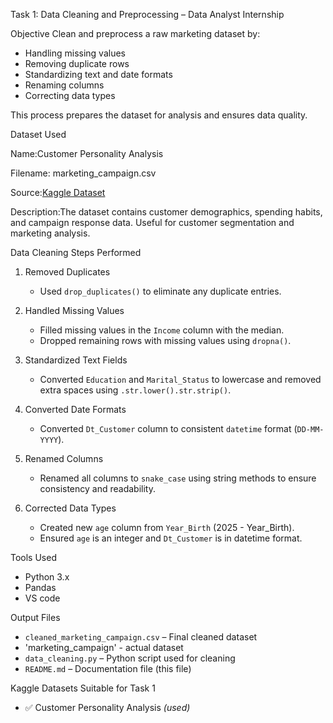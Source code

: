  Task 1: Data Cleaning and Preprocessing – Data Analyst Internship

Objective
Clean and preprocess a raw marketing dataset by:
- Handling missing values
- Removing duplicate rows
- Standardizing text and date formats
- Renaming columns
- Correcting data types

This process prepares the dataset for analysis and ensures data quality.


Dataset Used

Name:Customer Personality Analysis

Filename: marketing_campaign.csv

Source:[Kaggle Dataset](https://www.kaggle.com/datasets/imakash3011/customer-personality-analysis)

Description:The dataset contains customer demographics, spending habits, and campaign response data. Useful for customer segmentation and marketing analysis.

Data Cleaning Steps Performed

1. Removed Duplicates
   - Used `drop_duplicates()` to eliminate any duplicate entries.

2. Handled Missing Values
   - Filled missing values in the `Income` column with the median.
   - Dropped remaining rows with missing values using `dropna()`.

3. Standardized Text Fields
   - Converted `Education` and `Marital_Status` to lowercase and removed extra spaces using `.str.lower().str.strip()`.

4. Converted Date Formats
   - Converted `Dt_Customer` column to consistent `datetime` format (`DD-MM-YYYY`).

5. Renamed Columns
   - Renamed all columns to `snake_case` using string methods to ensure consistency and readability.

6. Corrected Data Types
   - Created new `age` column from `Year_Birth` (2025 - Year_Birth).
   - Ensured `age` is an integer and `Dt_Customer` is in datetime format.


Tools Used
- Python 3.x
- Pandas
- VS code

Output Files
- `cleaned_marketing_campaign.csv` – Final cleaned dataset
- 'marketing_campaign' - actual dataset
- `data_cleaning.py` – Python script used for cleaning
- `README.md` – Documentation file (this file)


Kaggle Datasets Suitable for Task 1
- ✅ Customer Personality Analysis *(used)*



